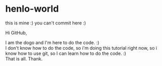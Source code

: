 # henlo-world
this is mine :) you can't commit here :)

Hi GitHub, 

I am the dogo and I'm here to do the code. :)  
I don't know how to do the code, so i'm doing this tutorial right now, so i know how to use git, so I can learn how to do the code. :)  
That is all. Thank.
